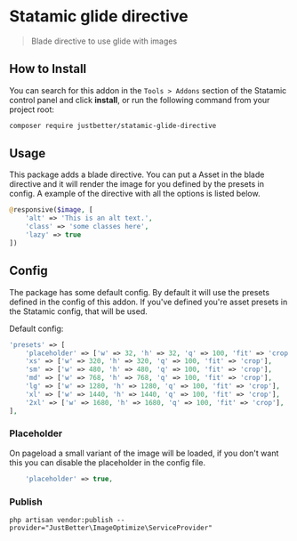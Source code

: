 # Statamic glide directive

> Blade directive to use glide with images

## How to Install

You can search for this addon in the `Tools > Addons` section of the Statamic control panel and click **install**, or run the following command from your project root:

``` bash
composer require justbetter/statamic-glide-directive
```

## Usage
This package adds a blade directive. You can put a Asset in the blade directive and it will render the image for you defined by the presets in config. A example of the directive with all the options is listed below.
```php
@responsive($image, [
    'alt' => 'This is an alt text.', 
    'class' => 'some classes here',
    'lazy' => true
])
```

## Config

The package has some default config. By default it will use the presets defined in the config of this addon. If you've defined you're asset presets in the Statamic config, that will be used.

Default config:
```php
'presets' => [
    'placeholder' => ['w' => 32, 'h' => 32, 'q' => 100, 'fit' => 'crop'],
    'xs' => ['w' => 320, 'h' => 320, 'q' => 100, 'fit' => 'crop'],
    'sm' => ['w' => 480, 'h' => 480, 'q' => 100, 'fit' => 'crop'],
    'md' => ['w' => 768, 'h' => 768, 'q' => 100, 'fit' => 'crop'],
    'lg' => ['w' => 1280, 'h' => 1280, 'q' => 100, 'fit' => 'crop'],
    'xl' => ['w' => 1440, 'h' => 1440, 'q' => 100, 'fit' => 'crop'],
    '2xl' => ['w' => 1680, 'h' => 1680, 'q' => 100, 'fit' => 'crop'],
],
```

### Placeholder
On pageload a small variant of the image will be loaded, if you don't want this you can disable the placeholder in the config file.
```php
    'placeholder' => true,
```

### Publish
```
php artisan vendor:publish --provider="JustBetter\ImageOptimize\ServiceProvider"
```